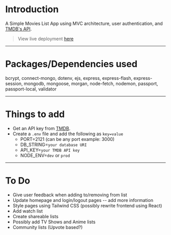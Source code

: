 # Introduction

A Simple Movies List App using MVC architecture, user authentication, and [TMDB's API](https://www.themoviedb.org/).

> View live deployment [here](https://movie-pass-production.up.railway.app/)

---

# Packages/Dependencies used

bcrypt, connect-mongo, dotenv, ejs, express, express-flash, express-session, mongodb, mongoose, morgan, node-fetch, nodemon, passport, passport-local, validator

---

# Things to add

- Get an API key from [TMDB](https://www.themoviedb.org/).
- Create a `.env` file and add the following as `key=value`
  - PORT=2121 (can be any port example: 3000)
  - DB_STRING=`your database URI`
  - API_KEY=`your TMDB API key`
  - NODE_ENV=`dev` or `prod`

---

# To Do

- Give user feedback when adding to/removing from list
- Update homepage and login/logout pages -- add more information
- Style pages using Tailwind CSS (possibly rewrite frontend using React)
- Add watch list
- Create shareable lists
- Possibly add TV Shows and Anime lists
- Community lists (Upvote based?)
